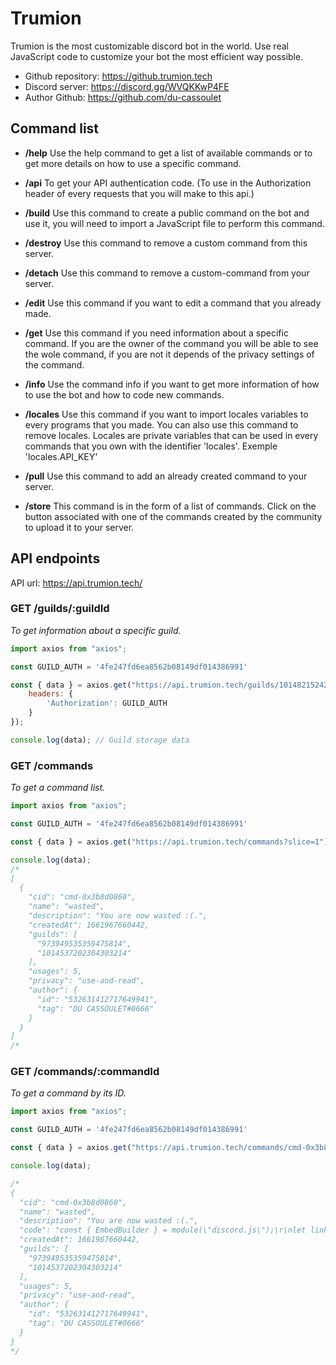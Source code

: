 # Trumion

Trumion is the most customizable discord bot in the world. Use real JavaScript code to customize your bot the most efficient way possible.

- Github repository: https://github.trumion.tech
- Discord server: https://discord.gg/WVQKKwP4FE
- Author Github: https://github.com/du-cassoulet

## Command list

- **/help** Use the help command to get a list of available commands or to get more details on how to use a specific command.

- **/api** To get your API authentication code. (To use in the Authorization header of every requests that you will make to this api.)

- **/build** Use this command to create a public command on the bot and use it, you will need to import a JavaScript file to perform this command.

- **/destroy** Use this command to remove a custom command from this server.

- **/detach** Use this command to remove a custom-command from your server.

- **/edit** Use this command if you want to edit a command that you already made.

- **/get** Use this command if you need information about a specific command. If you are the owner of the command you will be able to see the wole command, if you are not it depends of the privacy settings of the command.

- **/info** Use the command info if you want to get more information of how to use the bot and how to code new commands.

- **/locales** Use this command if you want to import locales variables to every programs that you made. You can also use this command to remove locales. Locales are private variables that can be used in every commands that you own with the identifier 'locales'. Exemple 'locales.API_KEY'

- **/pull** Use this command to add an already created command to your server.

- **/store** This command is in the form of a list of commands. Click on the button associated with one of the commands created by the community to upload it to your server.

## API endpoints

API url: https://api.trumion.tech/

### **GET** /guilds/:guildId

*To get information about a specific guild.*

```js
import axios from "axios";

const GUILD_AUTH = '4fe247fd6ea8562b08149df014386991'

const { data } = axios.get("https://api.trumion.tech/guilds/1014821524240343070", {
    headers: {
        'Authorization': GUILD_AUTH
    }
});

console.log(data); // Guild storage data
```

### **GET** /commands

*To get a command list.*

```js
import axios from "axios";

const GUILD_AUTH = '4fe247fd6ea8562b08149df014386991'

const { data } = axios.get("https://api.trumion.tech/commands?slice=1");

console.log(data);
/*
[
  {
    "cid": "cmd-0x3b8d0860",
    "name": "wasted",
    "description": "You are now wasted :(.",
    "createdAt": 1661967660442,
    "guilds": [
      "973949535359475814",
      "1014537202304303214"
    ],
    "usages": 5,
    "privacy": "use-and-read",
    "author": {
      "id": "532631412717649941",
      "tag": "DU CASSOULET#0666"
    }
  }
]
/*
```

### **GET** /commands/:commandId

*To get a command by its ID.*

```js
import axios from "axios";

const GUILD_AUTH = '4fe247fd6ea8562b08149df014386991'

const { data } = axios.get("https://api.trumion.tech/commands/cmd-0x3b8d0860");

console.log(data);

/*
{
  "cid": "cmd-0x3b8d0860",
  "name": "wasted",
  "description": "You are now wasted :(.",
  "code": "const { EmbedBuilder } = module(\"discord.js\");\r\nlet link = `https://some-random-api.ml/canvas/wasted/?avatar=${message.author.displayAvatarURL({ format: \"png\" })}`;\r\n\r\nconst embed = new EmbedBuilder().setTitle(`Wasted`).setImage(link);\r\nmessage.channel.send({ embeds: [embed] });",
  "createdAt": 1661967660442,
  "guilds": [
    "973949535359475814",
    "1014537202304303214"
  ],
  "usages": 5,
  "privacy": "use-and-read",
  "author": {
    "id": "532631412717649941",
    "tag": "DU CASSOULET#0666"
  }
}
*/
```
